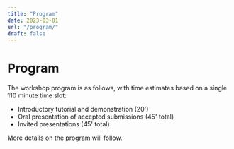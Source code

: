 ```yaml
---
title: "Program"
date: 2023-03-01
url: "/program/"
draft: false
---
```


# Program

The workshop program is as follows, with time estimates based on a single 110 minute time slot:
+ Introductory tutorial and demonstration (20')
+ Oral presentation of accepted submissions (45' total)
+ Invited presentations (45' total)

More details on the program will follow.
